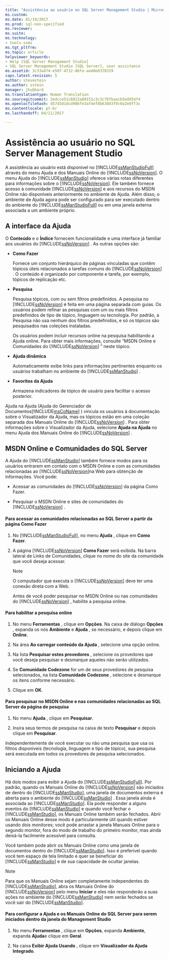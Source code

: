 ```yaml
---
title: "Assistência ao usuário no SQL Server Management Studio | Microsoft Docs"
ms.custom: 
ms.date: 01/19/2017
ms.prod: sql-non-specified
ms.reviewer: 
ms.suite: 
ms.technology:
- tools-ssms
ms.tgt_pltfrm: 
ms.topic: article
helpviewer_keywords:
- Help [SQL Server Management Studio]
- SQL Server Management Studio [SQL Server], user assistance
ms.assetid: 3c33a474-e507-4712-86fe-ae40e8370319
caps.latest.revision: 5
author: stevestein
ms.author: sstein
manager: jhubbard
ms.translationtype: Human Translation
ms.sourcegitcommit: 2edcce51c6822a89151c3c3c76fbaacb5edd54f4
ms.openlocfilehash: d57d3d1dcd90bfe3af4ef8b630d3f0c0a2e0ff3c
ms.contentlocale: pt-br
ms.lasthandoff: 04/11/2017

---
```

# <a name="user-assistance-in-sql-server-management-studio"></a>Assistência ao usuário no SQL Server Management Studio
A assistência ao usuário está disponível no [!INCLUDE[ssManStudioFull](../includes/ssmanstudiofull_md.md)] através do menu Ajuda e dos Manuais Online do [!INCLUDE[ssNoVersion](../includes/ssnoversion_md.md)]. O menu Ajuda do [!INCLUDE[ssManStudio](../includes/ssmanstudio_md.md)] oferece várias rotas diferentes para informações sobre o [!INCLUDE[ssNoVersion](../includes/ssnoversion_md.md)]. Ele também fornece acesso à comunidade [!INCLUDE[ssNoVersion](../includes/ssnoversion_md.md)] e aos recursos do MSDN Online não disponíveis anteriormente no ambiente de Ajuda. Além disso, o ambiente de Ajuda agora pode ser configurado para ser executado dentro do ambiente do [!INCLUDE[ssManStudioFull](../includes/ssmanstudiofull_md.md)] ou em uma janela externa associada a um ambiente próprio.  
  
## <a name="the-help-interface"></a>A interface da Ajuda  
O **Conteúdo** e o **Índice** fornecem funcionalidade e uma interface já familiar aos usuários do [!INCLUDE[ssNoVersion](../includes/ssnoversion_md.md)] . As outras opções são:  
  
-   **Como Fazer**  
  
    Fornece um conjunto hierárquico de páginas vinculadas que contêm tópicos úteis relacionados a tarefas comuns do [!INCLUDE[ssNoVersion](../includes/ssnoversion_md.md)] . O conteúdo é organizado por componente e tarefa, por exemplo, tópicos de replicação etc.  
  
-   **Pesquisa**  
  
    Pesquisa tópicos, com ou sem filtros predefinidos. A pesquisa no [!INCLUDE[ssNoVersion](../includes/ssnoversion_md.md)] é feita em uma página separada com guias. Os usuários podem refinar as pesquisas com um ou mais filtros predefinidos de tipo de tópico, linguagem ou tecnologia. Por padrão, a Pesquisa não usa nenhum dos filtros predefinidos, e só os tópicos são pesquisados nas coleções instaladas.  
  
    Os usuários podem incluir recursos online na pesquisa habilitando a Ajuda online. Para obter mais informações, consulte “MSDN Online e Comunidades do [!INCLUDE[ssNoVersion](../includes/ssnoversion_md.md)] ” neste tópico.  
  
-   **Ajuda dinâmica**  
  
    Automaticamente exibe links para informações pertinentes enquanto os usuários trabalham no ambiente do [!INCLUDE[ssManStudio](../includes/ssmanstudio_md.md)] .  
  
-   **Favoritos da Ajuda**  
  
    Armazena indicadores de tópico de usuário para facilitar o acesso posterior.  
  
Ajuda na Ajuda (Ajuda do Gerenciador de Documentos[!INCLUDE[msCoName](../includes/msconame_md.md)] ) vincula os usuários à documentação sobre o Visualizador da Ajuda, mas os tópicos estão em uma coleção separada dos Manuais Online do [!INCLUDE[ssNoVersion](../includes/ssnoversion_md.md)] . Para obter informações sobre o Visualizador da Ajuda, selecione **Ajuda na Ajuda** no menu Ajuda dos Manuais Online do [!INCLUDE[ssNoVersion](../includes/ssnoversion_md.md)] .  
  
## <a name="msdn-online-and-sql-server-communities"></a>MSDN Online e Comunidades do SQL Server  
A Ajuda do [!INCLUDE[ssManStudio](../includes/ssmanstudio_md.md)] também fornece modos para os usuários entrarem em contato com o MSDN Online e com as comunidades relacionadas ao [!INCLUDE[ssNoVersion](../includes/ssnoversion_md.md)]na Web para obtenção de informações. Você pode:  
  
-   Acessar as comunidades do [!INCLUDE[ssNoVersion](../includes/ssnoversion_md.md)] da página Como Fazer.  
  
-   Pesquisar o MSDN Online e sites de comunidades do [!INCLUDE[ssNoVersion](../includes/ssnoversion_md.md)] .  
  
#### <a name="to-access-sql-server-focused-communities-from-the-how-do-i-page"></a>Para acessar as comunidades relacionadas ao SQL Server a partir da página Como Fazer  
  
1.  No [!INCLUDE[ssManStudioFull](../includes/ssmanstudiofull_md.md)], no menu **Ajuda** , clique em **Como Fazer**.  
  
2.  A página [!INCLUDE[ssNoVersion](../includes/ssnoversion_md.md)] **Como Fazer** será exibida. Na barra lateral de Links de Comunidades, clique no nome do site da comunidade que você deseja acessar.  
  
    > [!NOTE]  
    > O computador que executa o [!INCLUDE[ssNoVersion](../includes/ssnoversion_md.md)] deve ter uma conexão direta com a Web.  
  
    Antes de você poder pesquisar no MSDN Online ou nas comunidades do [!INCLUDE[ssNoVersion](../includes/ssnoversion_md.md)] , habilite a pesquisa online.  
  
#### <a name="to-enable-online-search"></a>Para habilitar a pesquisa online  
  
1.  No menu **Ferramentas** , clique em **Opções**. Na caixa de diálogo **Opções** , expanda os nós **Ambiente** e **Ajuda** , se necessário, e depois clique em **Online**.  
  
2.  Na área **Ao carregar conteúdo da Ajuda** , selecione uma opção online.  
  
3.  Na lista **Pesquisar estes provedores** , selecione os provedores que você deseja pesquisar e desmarque aqueles não serão utilizados.  
  
4.  Se **Comunidade Codezone** for um de seus provedores de pesquisa selecionados, na lista **Comunidade Codezone** , selecione e desmarque os itens conforme necessário.  
  
5.  Clique em **OK**.  
  
#### <a name="to-search-msdn-online-and-sql-server-focused-communities-from-the-search-page"></a>Para pesquisar no MSDN Online e nas comunidades relacionadas ao SQL Server da página de pesquisa  
  
1.  No menu **Ajuda** , clique em **Pesquisar**.  
  
2.  Insira seus termos de pesquisa na caixa de texto **Pesquisar** e depois clique em **Pesquisar**.  
  
Independentemente de você executar ou não uma pesquisa que usa os filtros disponíveis (tecnologia, linguagem e tipo de tópico), sua pesquisa será executada em todos os provedores de pesquisa selecionados.  
  
## <a name="launching-help"></a>Iniciando a Ajuda  
Há dois modos para exibir a Ajuda do [!INCLUDE[ssManStudioFull](../includes/ssmanstudiofull_md.md)]. Por padrão, quando os Manuais Online do [!INCLUDE[ssNoVersion](../includes/ssnoversion_md.md)] são iniciados de dentro do [!INCLUDE[ssManStudio](../includes/ssmanstudio_md.md)], uma janela de documentos externa é aberta para o ambiente do [!INCLUDE[ssManStudio](../includes/ssmanstudio_md.md)] . Essa janela ainda é associada ao [!INCLUDE[ssManStudio](../includes/ssmanstudio_md.md)]. Ela pode responder a alguns eventos do [!INCLUDE[ssManStudio](../includes/ssmanstudio_md.md)] e quando você fechar o [!INCLUDE[ssManStudio](../includes/ssmanstudio_md.md)], os Manuais Online também serão fechados. Abrir os Manuais Online desse modo é particularmente útil quando estiver usando dois monitores; você pode arrastar a janela Manuais Online para o segundo monitor, fora do modo de trabalho do primeiro monitor, mas ainda deixá-la facilmente acessível para consulta.  
  
Você também pode abrir os Manuais Online como uma janela de documentos dentro do [!INCLUDE[ssManStudio](../includes/ssmanstudio_md.md)]. Isso é preferível quando você tem espaço de tela limitado e quer se beneficiar do [!INCLUDE[ssManStudio](../includes/ssmanstudio_md.md)] e de sua capacidade de ocultar janelas.  
  
> [!NOTE]  
> Para que os Manuais Online sejam completamente independentes do [!INCLUDE[ssManStudio](../includes/ssmanstudio_md.md)], abra os Manuais Online do [!INCLUDE[ssNoVersion](../includes/ssnoversion_md.md)] pelo menu **Iniciar** e eles não responderão a suas ações no ambiente do [!INCLUDE[ssManStudio](../includes/ssmanstudio_md.md)] nem serão fechados se você sair do [!INCLUDE[ssManStudio](../includes/ssmanstudio_md.md)].  
  
#### <a name="to-configure-help-and-sql-server-books-online-to-launch-inside-the-management-studio-window"></a>Para configurar a Ajuda e os Manuais Online do SQL Server para serem iniciados dentro da janela do Management Studio  
  
1.  No menu **Ferramentas** , clique em **Opções**, expanda **Ambiente**, expanda **Ajuda**e clique em **Geral**.  
  
2.  Na caixa **Exibir Ajuda Usando** , clique em **Visualizador da Ajuda Integrado**.  
  

